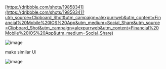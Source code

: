 [https://dribbble.com/shots/19858341](https://dribbble.com/shots/19858341?utm_source=Clipboard_Shot&utm_campaign=alexpurrweb&utm_content=Financial%20Mobile%20IOS%20App&utm_medium=Social_Share&utm_source=Clipboard_Shot&utm_campaign=alexpurrweb&utm_content=Financial%20Mobile%20IOS%20App&utm_medium=Social_Share)

![image](https://github.com/user-attachments/assets/ff0489d2-3545-4b38-90d5-95e7a9f81cd2)

make similar UI

![image](https://github.com/user-attachments/assets/15583ee5-b322-49ef-ade4-8d9f5415276c)
